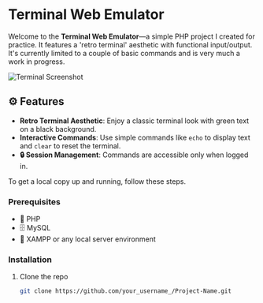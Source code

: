 # Terminal Web Emulator

Welcome to the **Terminal Web Emulator**—a simple PHP project I created for practice. It features a 'retro terminal' aesthetic with functional input/output. It's currently limited to a couple of basic commands and is very much a work in progress.

![Terminal Screenshot](https://github.com/user-attachments/assets/d348b8aa-4d0f-4bf3-a13e-b383b009fadd)

## ⚙️ Features

- **Retro Terminal Aesthetic**: Enjoy a classic terminal look with green text on a black background.
- **Interactive Commands**: Use simple commands like `echo` to display text and `clear` to reset the terminal.
- **🔒 Session Management**: Commands are accessible only when logged in.

To get a local copy up and running, follow these steps.

### Prerequisites

- 🐘 PHP
- 🗄️ MySQL
- 🔧 XAMPP or any local server environment

### Installation

1. Clone the repo
   ```sh
   git clone https://github.com/your_username_/Project-Name.git
